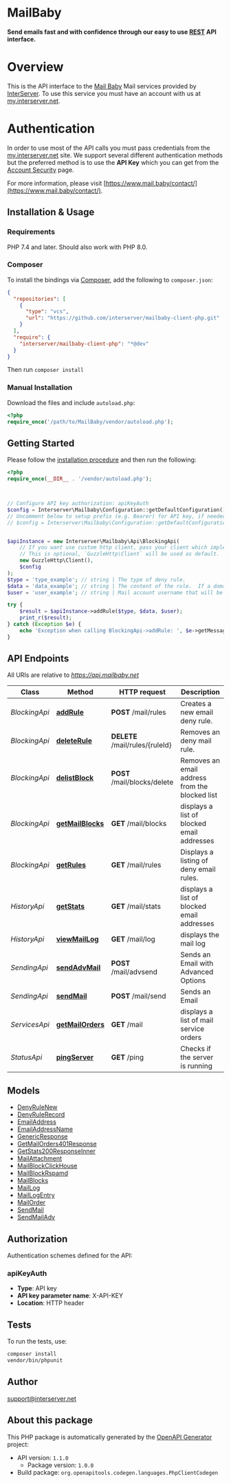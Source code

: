 # MailBaby

**Send emails fast and with confidence through our easy to use [REST](https://en.wikipedia.org/wiki/Representational_state_transfer) API interface.**
# Overview
This is the API interface to the [Mail Baby](https//mail.baby/) Mail services provided by [InterServer](https://www.interserver.net). To use this service you must have an account with us at [my.interserver.net](https://my.interserver.net).
# Authentication
In order to use most of the API calls you must pass credentials from the [my.interserver.net](https://my.interserver.net/) site.
We support several different authentication methods but the preferred method is to use the **API Key** which you can get from the [Account Security](https://my.interserver.net/account_security) page.


For more information, please visit [https://www.mail.baby/contact/](https://www.mail.baby/contact/).

## Installation & Usage

### Requirements

PHP 7.4 and later.
Should also work with PHP 8.0.

### Composer

To install the bindings via [Composer](https://getcomposer.org/), add the following to `composer.json`:

```json
{
  "repositories": [
    {
      "type": "vcs",
      "url": "https://github.com/interserver/mailbaby-client-php.git"
    }
  ],
  "require": {
    "interserver/mailbaby-client-php": "*@dev"
  }
}
```

Then run `composer install`

### Manual Installation

Download the files and include `autoload.php`:

```php
<?php
require_once('/path/to/MailBaby/vendor/autoload.php');
```

## Getting Started

Please follow the [installation procedure](#installation--usage) and then run the following:

```php
<?php
require_once(__DIR__ . '/vendor/autoload.php');



// Configure API key authorization: apiKeyAuth
$config = Interserver\Mailbaby\Configuration::getDefaultConfiguration()->setApiKey('X-API-KEY', 'YOUR_API_KEY');
// Uncomment below to setup prefix (e.g. Bearer) for API key, if needed
// $config = Interserver\Mailbaby\Configuration::getDefaultConfiguration()->setApiKeyPrefix('X-API-KEY', 'Bearer');


$apiInstance = new Interserver\Mailbaby\Api\BlockingApi(
    // If you want use custom http client, pass your client which implements `GuzzleHttp\ClientInterface`.
    // This is optional, `GuzzleHttp\Client` will be used as default.
    new GuzzleHttp\Client(),
    $config
);
$type = 'type_example'; // string | The type of deny rule.
$data = 'data_example'; // string | The content of the rule.  If a domain type rule then an example would be google.com. For a begins with type an example would be msgid-.  For the email typer an example would be user@server.com.
$user = 'user_example'; // string | Mail account username that will be tied to this rule.  If not specified the first active mail order will be used.

try {
    $result = $apiInstance->addRule($type, $data, $user);
    print_r($result);
} catch (Exception $e) {
    echo 'Exception when calling BlockingApi->addRule: ', $e->getMessage(), PHP_EOL;
}

```

## API Endpoints

All URIs are relative to *https://api.mailbaby.net*

Class | Method | HTTP request | Description
------------ | ------------- | ------------- | -------------
*BlockingApi* | [**addRule**](docs/Api/BlockingApi.md#addrule) | **POST** /mail/rules | Creates a new email deny rule.
*BlockingApi* | [**deleteRule**](docs/Api/BlockingApi.md#deleterule) | **DELETE** /mail/rules/{ruleId} | Removes an deny mail rule.
*BlockingApi* | [**delistBlock**](docs/Api/BlockingApi.md#delistblock) | **POST** /mail/blocks/delete | Removes an email address from the blocked list
*BlockingApi* | [**getMailBlocks**](docs/Api/BlockingApi.md#getmailblocks) | **GET** /mail/blocks | displays a list of blocked email addresses
*BlockingApi* | [**getRules**](docs/Api/BlockingApi.md#getrules) | **GET** /mail/rules | Displays a listing of deny email rules.
*HistoryApi* | [**getStats**](docs/Api/HistoryApi.md#getstats) | **GET** /mail/stats | displays a list of blocked email addresses
*HistoryApi* | [**viewMailLog**](docs/Api/HistoryApi.md#viewmaillog) | **GET** /mail/log | displays the mail log
*SendingApi* | [**sendAdvMail**](docs/Api/SendingApi.md#sendadvmail) | **POST** /mail/advsend | Sends an Email with Advanced Options
*SendingApi* | [**sendMail**](docs/Api/SendingApi.md#sendmail) | **POST** /mail/send | Sends an Email
*ServicesApi* | [**getMailOrders**](docs/Api/ServicesApi.md#getmailorders) | **GET** /mail | displays a list of mail service orders
*StatusApi* | [**pingServer**](docs/Api/StatusApi.md#pingserver) | **GET** /ping | Checks if the server is running

## Models

- [DenyRuleNew](docs/Model/DenyRuleNew.md)
- [DenyRuleRecord](docs/Model/DenyRuleRecord.md)
- [EmailAddress](docs/Model/EmailAddress.md)
- [EmailAddressName](docs/Model/EmailAddressName.md)
- [GenericResponse](docs/Model/GenericResponse.md)
- [GetMailOrders401Response](docs/Model/GetMailOrders401Response.md)
- [GetStats200ResponseInner](docs/Model/GetStats200ResponseInner.md)
- [MailAttachment](docs/Model/MailAttachment.md)
- [MailBlockClickHouse](docs/Model/MailBlockClickHouse.md)
- [MailBlockRspamd](docs/Model/MailBlockRspamd.md)
- [MailBlocks](docs/Model/MailBlocks.md)
- [MailLog](docs/Model/MailLog.md)
- [MailLogEntry](docs/Model/MailLogEntry.md)
- [MailOrder](docs/Model/MailOrder.md)
- [SendMail](docs/Model/SendMail.md)
- [SendMailAdv](docs/Model/SendMailAdv.md)

## Authorization

Authentication schemes defined for the API:
### apiKeyAuth

- **Type**: API key
- **API key parameter name**: X-API-KEY
- **Location**: HTTP header


## Tests

To run the tests, use:

```bash
composer install
vendor/bin/phpunit
```

## Author

support@interserver.net

## About this package

This PHP package is automatically generated by the [OpenAPI Generator](https://openapi-generator.tech) project:

- API version: `1.1.0`
    - Package version: `1.0.0`
- Build package: `org.openapitools.codegen.languages.PhpClientCodegen`
